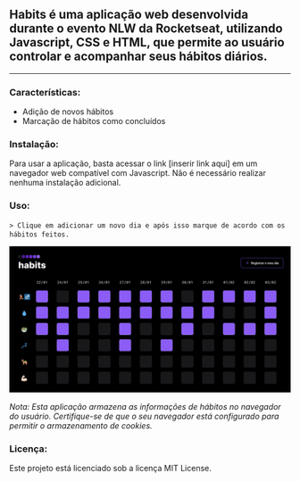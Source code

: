 

## Habits é uma aplicação web desenvolvida durante o evento NLW da Rocketseat, utilizando Javascript, CSS e HTML, que permite ao usuário controlar e acompanhar seus hábitos diários.
***
### Características:

   * Adição de novos hábitos
   * Marcação de hábitos como concluídos

### Instalação:

Para usar a aplicação, basta acessar o link [inserir link aqui] em um navegador web compatível com Javascript. Não é necessário realizar nenhuma instalação adicional.

### Uso:

    > Clique em adicionar um novo dia e após isso marque de acordo com os hábitos feitos.


![preview](/.github/habits.png)

_Nota: Esta aplicação armazena as informações de hábitos no navegador do usuário. Certifique-se de que o seu navegador está configurado para permitir o armazenamento de cookies._

### Licença:

Este projeto está licenciado sob a licença MIT License.
